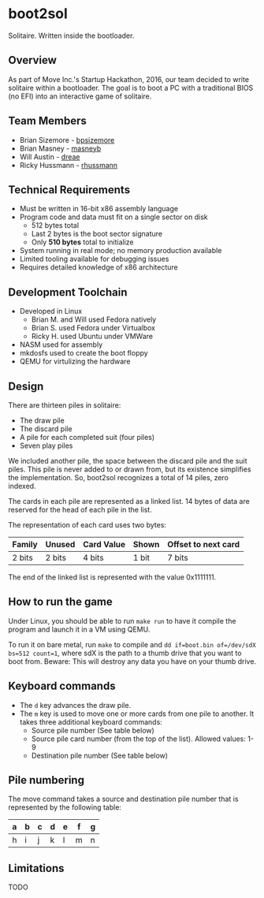 # boot2sol

Solitaire. Written inside the bootloader.

## Overview
As part of Move Inc.'s Startup Hackathon, 2016, our team decided to write
solitaire within a bootloader. The goal is to boot a PC with a traditional BIOS
(no EFI) into an interactive game of solitaire.

## Team Members
* Brian Sizemore - [bpsizemore](https://github.com/bpsizemore)
* Brian Masney - [masneyb](https://github.com/masneyb)
* Will Austin - [dreae](https://github.com/dreae)
* Ricky Hussmann - [rhussmann](https://github.com/rhussmann)

## Technical Requirements
* Must be written in 16-bit x86 assembly language
* Program code and data must fit on a single sector on disk
  * 512 bytes total
  * Last 2 bytes is the boot sector signature
  * Only **510 bytes** total to initialize
* System running in real mode; no memory production available
* Limited tooling available for debugging issues
* Requires detailed knowledge of x86 architecture

## Development Toolchain
* Developed in Linux
  * Brian M. and Will used Fedora natively
  * Brian S. used Fedora under Virtualbox
  * Ricky H. used Ubuntu under VMWare
* NASM used for assembly
* mkdosfs used to create the boot floppy
* QEMU for virtulizing the hardware


## Design
There are thirteen piles in solitaire:
* The draw pile
* The discard pile
* A pile for each completed suit (four piles)
* Seven play piles

We included another pile, the space between the discard pile and the suit piles.
This pile is never added to or drawn from, but its existence simplifies the
implementation. So, boot2sol recognizes a total of 14 piles, zero indexed.

The cards in each pile are represented as a linked list. 14 bytes of data are
reserved for the head of each pile in the list.

The representation of each card uses two bytes:

Family | Unused | Card Value | Shown | Offset to next card
-------|--------|------------|-------|-----
2 bits | 2 bits | 4 bits     | 1 bit | 7 bits

The end of the linked list is represented with the value 0x1111111.


## How to run the game

Under Linux, you should be able to run `make run` to have it compile the program
and launch it in a VM using QEMU.

To run it on bare metal, run `make` to compile and `dd if=boot.bin of=/dev/sdX bs=512 count=1`,
where sdX is the path to a thumb drive that you want to boot from. Beware: This will
destroy any data you have on your thumb drive.


## Keyboard commands
* The `d` key advances the draw pile.
* The `m` key is used to move one or more cards from one pile to another. It takes three additional keyboard commands:
  * Source pile number (See table below)
  * Source pile card number (from the top of the list). Allowed values: 1-9
  * Destination pile number (See table below)


## Pile numbering

The move command takes a source and destination pile number that is represented
by the following table:

 a | b | c | d | e | f | g
---|---|---|---|---|---|---
 h | i | j | k | l | m | n


## Limitations

TODO
